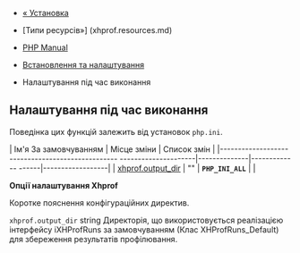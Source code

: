 - [« Установка](xhprof.installation.md)
- [Типи ресурсів»] (xhprof.resources.md)

- [PHP Manual](index.md)
- [Встановлення та налаштування](xhprof.setup.md)
- Налаштування під час виконання

## Налаштування під час виконання

Поведінка цих функцій залежить від установок `php.ini`.

| Ім'я За замовчуванням | Місце зміни | Список змін |
|------------------------------------------------- ---------------------|--------------|------------- ------|------------------|
| [xhprof.output_dir](xhprof.configuration.md#ini.xhprof.output-dir) | "" | **`PHP_INI_ALL`** | |

**Опції налаштування Xhprof**

Коротке пояснення конфігураційних директив.

`xhprof.output_dir` string
Директорія, що використовується реалізацією інтерфейсу iXHProfRuns за замовчуванням
(Клас XHProfRuns_Default) для збереження результатів профілювання.
